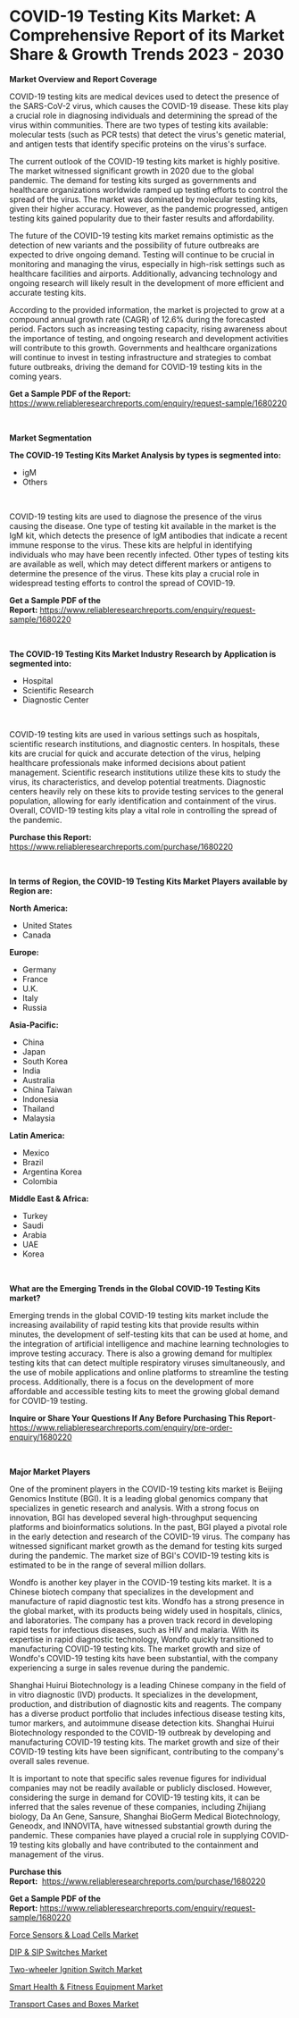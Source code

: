<p><h1>COVID-19 Testing Kits Market: A Comprehensive Report of its Market Share & Growth Trends 2023 - 2030</h1></p><p><strong>Market Overview and Report Coverage</strong></p>
<p><p>COVID-19 testing kits are medical devices used to detect the presence of the SARS-CoV-2 virus, which causes the COVID-19 disease. These kits play a crucial role in diagnosing individuals and determining the spread of the virus within communities. There are two types of testing kits available: molecular tests (such as PCR tests) that detect the virus's genetic material, and antigen tests that identify specific proteins on the virus's surface.</p><p>The current outlook of the COVID-19 testing kits market is highly positive. The market witnessed significant growth in 2020 due to the global pandemic. The demand for testing kits surged as governments and healthcare organizations worldwide ramped up testing efforts to control the spread of the virus. The market was dominated by molecular testing kits, given their higher accuracy. However, as the pandemic progressed, antigen testing kits gained popularity due to their faster results and affordability.</p><p>The future of the COVID-19 testing kits market remains optimistic as the detection of new variants and the possibility of future outbreaks are expected to drive ongoing demand. Testing will continue to be crucial in monitoring and managing the virus, especially in high-risk settings such as healthcare facilities and airports. Additionally, advancing technology and ongoing research will likely result in the development of more efficient and accurate testing kits.</p><p>According to the provided information, the market is projected to grow at a compound annual growth rate (CAGR) of 12.6% during the forecasted period. Factors such as increasing testing capacity, rising awareness about the importance of testing, and ongoing research and development activities will contribute to this growth. Governments and healthcare organizations will continue to invest in testing infrastructure and strategies to combat future outbreaks, driving the demand for COVID-19 testing kits in the coming years.</p></p>
<p><strong>Get a Sample PDF of the Report:</strong> <a href="https://www.reliableresearchreports.com/enquiry/request-sample/1680220">https://www.reliableresearchreports.com/enquiry/request-sample/1680220</a></p>
<p>&nbsp;</p>
<p><strong>Market Segmentation</strong></p>
<p><strong>The COVID-19 Testing Kits Market Analysis by types is segmented into:</strong></p>
<p><ul><li>igM</li><li>Others</li></ul></p>
<p>&nbsp;</p>
<p><p>COVID-19 testing kits are used to diagnose the presence of the virus causing the disease. One type of testing kit available in the market is the IgM kit, which detects the presence of IgM antibodies that indicate a recent immune response to the virus. These kits are helpful in identifying individuals who may have been recently infected. Other types of testing kits are available as well, which may detect different markers or antigens to determine the presence of the virus. These kits play a crucial role in widespread testing efforts to control the spread of COVID-19.</p></p>
<p><strong>Get a Sample PDF of the Report:</strong>&nbsp;<a href="https://www.reliableresearchreports.com/enquiry/request-sample/1680220">https://www.reliableresearchreports.com/enquiry/request-sample/1680220</a></p>
<p>&nbsp;</p>
<p><strong>The COVID-19 Testing Kits Market Industry Research by Application is segmented into:</strong></p>
<p><ul><li>Hospital</li><li>Scientific Research</li><li>Diagnostic Center</li></ul></p>
<p>&nbsp;</p>
<p><p>COVID-19 testing kits are used in various settings such as hospitals, scientific research institutions, and diagnostic centers. In hospitals, these kits are crucial for quick and accurate detection of the virus, helping healthcare professionals make informed decisions about patient management. Scientific research institutions utilize these kits to study the virus, its characteristics, and develop potential treatments. Diagnostic centers heavily rely on these kits to provide testing services to the general population, allowing for early identification and containment of the virus. Overall, COVID-19 testing kits play a vital role in controlling the spread of the pandemic.</p></p>
<p><strong>Purchase this Report:</strong>&nbsp; <a href="https://www.reliableresearchreports.com/purchase/1680220">https://www.reliableresearchreports.com/purchase/1680220</a></p>
<p>&nbsp;</p>
<p><strong>In terms of Region, the COVID-19 Testing Kits Market Players available by Region are:</strong></p>
<p>
    <p> <strong> North America: </strong>
        <ul>
            <li>United States</li>
            <li>Canada</li>
        </ul>
        </p> 
    <p> <strong> Europe: </strong>
        <ul>
            <li>Germany</li>
            <li>France</li>
            <li>U.K.</li>
            <li>Italy</li>
            <li>Russia</li>
        </ul>
        </p> 
    <p> <strong> Asia-Pacific: </strong>
        <ul>
            <li>China</li>
            <li>Japan</li>
            <li>South Korea</li>
            <li>India</li>
            <li>Australia</li>
            <li>China Taiwan</li>
            <li>Indonesia</li>
            <li>Thailand</li>
            <li>Malaysia</li>
        </ul>
        </p> 
    <p> <strong> Latin America: </strong>
        <ul>
            <li>Mexico</li>
            <li>Brazil</li>
            <li>Argentina Korea</li>
            <li>Colombia</li>
        </ul>
        </p> 
    <p> <strong> Middle East & Africa: </strong>
        <ul>
            <li>Turkey</li>
            <li>Saudi</li>
            <li>Arabia</li>
            <li>UAE</li>
            <li>Korea</li>
        </ul>
    </p>
    </p>
<p>&nbsp;</p>
<p><strong>What are the Emerging Trends in the Global COVID-19 Testing Kits market?</strong></p>
<p><p>Emerging trends in the global COVID-19 testing kits market include the increasing availability of rapid testing kits that provide results within minutes, the development of self-testing kits that can be used at home, and the integration of artificial intelligence and machine learning technologies to improve testing accuracy. There is also a growing demand for multiplex testing kits that can detect multiple respiratory viruses simultaneously, and the use of mobile applications and online platforms to streamline the testing process. Additionally, there is a focus on the development of more affordable and accessible testing kits to meet the growing global demand for COVID-19 testing.</p></p>
<p><strong>Inquire or Share Your Questions If Any Before Purchasing This Report</strong>- <a href="https://www.reliableresearchreports.com/enquiry/pre-order-enquiry/1680220">https://www.reliableresearchreports.com/enquiry/pre-order-enquiry/1680220</a></p>
<p>&nbsp;</p>
<p><strong>Major Market Players</strong></p>
<p><p>One of the prominent players in the COVID-19 testing kits market is Beijing Genomics Institute (BGI). It is a leading global genomics company that specializes in genetic research and analysis. With a strong focus on innovation, BGI has developed several high-throughput sequencing platforms and bioinformatics solutions. In the past, BGI played a pivotal role in the early detection and research of the COVID-19 virus. The company has witnessed significant market growth as the demand for testing kits surged during the pandemic. The market size of BGI's COVID-19 testing kits is estimated to be in the range of several million dollars.</p><p>Wondfo is another key player in the COVID-19 testing kits market. It is a Chinese biotech company that specializes in the development and manufacture of rapid diagnostic test kits. Wondfo has a strong presence in the global market, with its products being widely used in hospitals, clinics, and laboratories. The company has a proven track record in developing rapid tests for infectious diseases, such as HIV and malaria. With its expertise in rapid diagnostic technology, Wondfo quickly transitioned to manufacturing COVID-19 testing kits. The market growth and size of Wondfo's COVID-19 testing kits have been substantial, with the company experiencing a surge in sales revenue during the pandemic.</p><p>Shanghai Huirui Biotechnology is a leading Chinese company in the field of in vitro diagnostic (IVD) products. It specializes in the development, production, and distribution of diagnostic kits and reagents. The company has a diverse product portfolio that includes infectious disease testing kits, tumor markers, and autoimmune disease detection kits. Shanghai Huirui Biotechnology responded to the COVID-19 outbreak by developing and manufacturing COVID-19 testing kits. The market growth and size of their COVID-19 testing kits have been significant, contributing to the company's overall sales revenue.</p><p>It is important to note that specific sales revenue figures for individual companies may not be readily available or publicly disclosed. However, considering the surge in demand for COVID-19 testing kits, it can be inferred that the sales revenue of these companies, including Zhijiang biology, Da An Gene, Sansure, Shanghai BioGerm Medical Biotechnology, Geneodx, and INNOVITA, have witnessed substantial growth during the pandemic. These companies have played a crucial role in supplying COVID-19 testing kits globally and have contributed to the containment and management of the virus.</p></p>
<p><strong>Purchase this Report:</strong>&nbsp;&nbsp;<a href="https://www.reliableresearchreports.com/purchase/1680220">https://www.reliableresearchreports.com/purchase/1680220</a></p>
<p></p>
<p><strong>Get a Sample PDF of the Report:</strong>&nbsp;<a href="https://www.reliableresearchreports.com/enquiry/request-sample/1680220">https://www.reliableresearchreports.com/enquiry/request-sample/1680220</a></p>
<p><p><a href="https://www.linkedin.com/pulse/force-sensors-amp-load-cells-market-research-report-unlocks/">Force Sensors & Load Cells Market</a></p><p><a href="https://www.linkedin.com/pulse/decoding-dip-amp-sip-switches-market-deep-dive-latest-trends/">DIP & SIP Switches Market</a></p><p><a href="https://medium.com/@soloncarter2662/two-wheeler-ignition-switch-market-insight-market-trends-growth-forecasted-from-2023-to-2030-5f27e494d398">Two-wheeler Ignition Switch Market</a></p><p><a href="https://www.linkedin.com/pulse/smart-health-amp-fitness-equipment-market-size-share-global/">Smart Health & Fitness Equipment Market</a></p><p><a href="https://medium.com/@eltaroberts2662/transport-cases-and-boxes-market-analysis-and-sze-forecasted-for-period-from-2023-to-2030-a5b161d0c2d6">Transport Cases and Boxes Market</a></p></p>